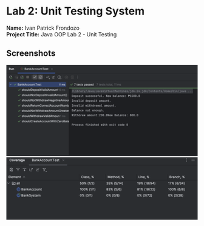 # Lab 2: Unit Testing System

**Name:** Ivan Patrick Frondozo  
**Project Title:** Java OOP Lab 2 - Unit Testing

## Screenshots
![Output](images/Screenshot-Output1.png)
![Output](images/Screenshot-Output2.png)
